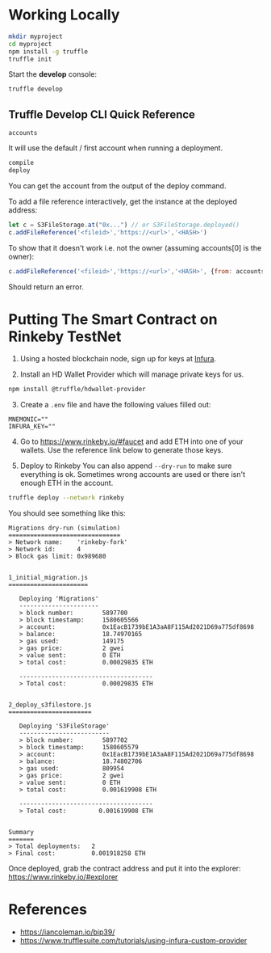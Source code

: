# Working Locally

```bash
mkdir myproject
cd myproject
npm install -g truffle
truffle init
```

Start the **develop** console:
```bash
truffle develop
```


## Truffle Develop CLI Quick Reference
`accounts`

It will use the default / first account when running a deployment.
```bash
compile
deploy
```
You can get the account from the output of the deploy command.

To add a file reference interactively, get the instance at the deployed address:
```javascript
let c = S3FileStorage.at("0x...") // or S3FileStorage.deployed()
c.addFileReference('<fileid>','https://<url>','<HASH>')
```

To show that it doesn't work i.e. not the owner (assuming accounts[0] is the owner):
```javascript
c.addFileReference('<fileid>','https://<url>','<HASH>', {from: accounts[3]})
```
Should return an error.

# Putting The Smart Contract on Rinkeby TestNet

1. Using a hosted blockchain node, sign up for keys at [Infura](https://infura.io).

2. Install an HD Wallet Provider which will manage private keys for us.
```bash
npm install @truffle/hdwallet-provider
```

3. Create a `.env` file and have the following values filled out:
```
MNEMONIC=""
INFURA_KEY=""
```

4. Go to https://www.rinkeby.io/#faucet and add ETH into one of your wallets. Use the reference link below to generate those keys.

5. Deploy to Rinkeby 
You can also append `--dry-run` to make sure everything is ok. Sometimes wrong accounts are used or there isn't enough ETH in the account.

```bash
truffle deploy --network rinkeby
```

You should see something like this:
```
Migrations dry-run (simulation)
===============================
> Network name:    'rinkeby-fork'
> Network id:      4
> Block gas limit: 0x989680


1_initial_migration.js
======================

   Deploying 'Migrations'
   ----------------------
   > block number:        5897700
   > block timestamp:     1580605566
   > account:             0x1EacB1739bE1A3aA8F115Ad2021D69a775df8698
   > balance:             18.74970165
   > gas used:            149175
   > gas price:           2 gwei
   > value sent:          0 ETH
   > total cost:          0.00029835 ETH

   -------------------------------------
   > Total cost:          0.00029835 ETH


2_deploy_s3filestore.js
=======================

   Deploying 'S3FileStorage'
   -------------------------
   > block number:        5897702
   > block timestamp:     1580605579
   > account:             0x1EacB1739bE1A3aA8F115Ad2021D69a775df8698
   > balance:             18.74802706
   > gas used:            809954
   > gas price:           2 gwei
   > value sent:          0 ETH
   > total cost:          0.001619908 ETH

   -------------------------------------
   > Total cost:         0.001619908 ETH


Summary
=======
> Total deployments:   2
> Final cost:          0.001918258 ETH
```

Once deployed, grab the contract address and put it into the explorer:
https://www.rinkeby.io/#explorer


# References
- https://iancoleman.io/bip39/
- https://www.trufflesuite.com/tutorials/using-infura-custom-provider
